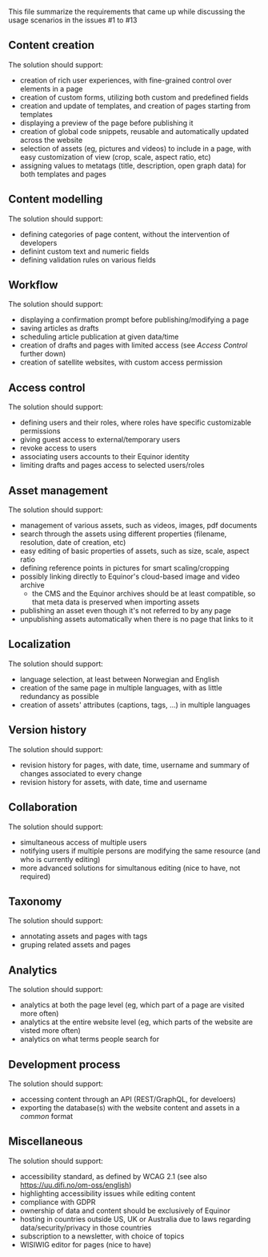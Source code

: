 This file summarize the requirements that came up while discussing the usage scenarios in the issues #1 to #13


## Content creation
The solution should support:
- creation of rich user experiences, with fine-grained control over elements in a page
- creation of custom forms, utilizing both custom and predefined fields
- creation and update of templates, and creation of pages starting from templates
- displaying a preview of the page before publishing it
- creation of global code snippets, reusable and automatically updated across the website 
- selection of assets (eg, pictures and videos) to include in a page, with easy customization of view (crop, scale, aspect ratio, etc)
- assigning values to metatags (title, description, open graph data) for both templates and pages


## Content modelling
The solution should support:
- defining categories of page content, without the intervention of developers
- definint custom text and numeric fields
- defining validation rules on various fields


## Workflow
The solution should support:
- displaying a confirmation prompt before publishing/modifying a page
- saving articles as drafts
- scheduling article publication at given data/time
- creation of drafts and pages with limited access (see _Access Control_ further down)
- creation of satellite websites, with custom access permission 


## Access control
The solution should support:
- defining users and their roles, where roles have specific customizable permissions
- giving guest access to external/temporary users
- revoke access to users
- associating users accounts to their Equinor identity
- limiting drafts and pages access to selected users/roles


## Asset management
The solution should support:
- management of various assets, such as videos, images, pdf documents
- search through the assets using different properties (filename, resolution, date of creation, etc)
- easy editing of basic properties of assets, such as size, scale, aspect ratio
- defining reference points in pictures for smart scaling/cropping
- possibly linking directly to Equinor's cloud-based image and video archive
  - the CMS and the Equinor archives should be at least compatible, so that meta data is preserved when importing assets
- publishing an asset even though it's not referred to by any page
- unpublishing assets automatically when there is no page that links to it


## Localization
The solution should support:
- language selection, at least between Norwegian and English
- creation of the same page in multiple languages, with as little redundancy as possible
- creation of assets' attributes (captions, tags, ...) in multiple languages


## Version history
The solution should support:
- revision history for pages, with date, time, username and summary of changes associated to every change
- revision history for assets, with date, time and username


## Collaboration
The solution should support:
- simultaneous access of multiple users
- notifying users if multiple persons are modifying the same resource (and who is currently editing)
- more advanced solutions for simultanous editing (nice to have, not required)


## Taxonomy
The solution should support:
- annotating assets and pages with tags
- gruping related assets and pages


## Analytics
The solution should support:
- analytics at both the page level (eg, which part of a page are visited more often)
- analytics at the entire website level (eg, which parts of the website are visted more often)
- analytics on what terms people search for

## Development process
The solution should support:
- accessing content through an API (REST/GraphQL, for develoers)
- exporting the database(s) with the website content and assets in a _common_ format
 

## Miscellaneous
The solution should support:
- accessibility standard, as defined by WCAG 2.1 (see also https://uu.difi.no/om-oss/english)
- highlighting accessibility issues while editing content
- compliance with GDPR
- ownership of data and content should be exclusively of Equinor
- hosting in countries outside US, UK or Australia due to laws regarding data/security/privacy in those countries
- subscription to a newsletter, with choice of topics
- WISIWIG editor for pages (nice to have)

